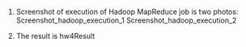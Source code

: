 1. Screenshot of execution of Hadoop MapReduce job is two photos:
    Screenshot_hadoop_execution_1 
    Screenshot_hadoop_execution_2

2. The result is hw4Result